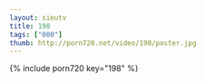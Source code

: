 ```yaml
--- 
layout: sieutv
title: 198
tags: ["000"]
thumb: http://porn720.net/video/198/poster.jpg
---
```

{% include porn720 key="198" %} 
